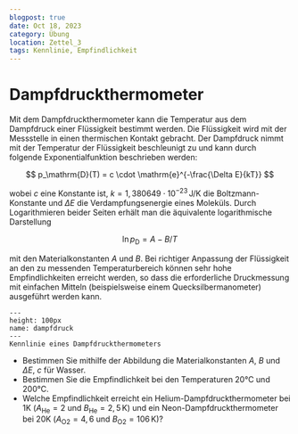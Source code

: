 ```yaml
---
blogpost: true
date: Oct 18, 2023
category: Übung
location: Zettel_3
tags: Kennlinie, Empfindlichkeit
---
```


# Dampfdruckthermometer

Mit dem Dampfdruckthermometer kann die Temperatur aus dem Dampfdruck einer Flüssigkeit bestimmt werden. Die Flüssigkeit wird mit der Messstelle in einen thermischen Kontakt gebracht. Der Dampfdruck nimmt mit der Temperatur der Flüssigkeit beschleunigt zu und kann durch folgende Exponentialfunktion beschrieben werden:

$$ p_\mathrm{D}(T) = c \cdot \mathrm{e}^{-\frac{\Delta E}{kT}} $$

wobei $c$ eine Konstante ist, $k = 1{,}380649\cdot 10^{-23}\,\mathrm{J/K}$ die Boltzmann-Konstante und $\Delta E$ die Verdampfungsenergie eines Moleküls. Durch Logarithmieren beider Seiten erhält man die äquivalente logarithmische Darstellung

$$\ln{p_\mathrm{D}} = A - B/T$$

mit den Materialkonstanten $A$ und $B$. 
Bei richtiger Anpassung der Flüssigkeit an den zu messenden Temperaturbereich können sehr hohe Empfindlichkeiten erreicht werden, so dass die erforderliche Druckmessung mit einfachen Mitteln (beispielsweise einem Quecksilbermanometer) ausgeführt werden kann.

```{figure} pictures/dampfdruck.png
---
height: 100px
name: dampfdruck
---
Kennlinie eines Dampfdruckthermometers

```

* Bestimmen Sie mithilfe der Abbildung die Materialkonstanten $A$, $B$  und $\Delta E$, $c$ für Wasser.
* Bestimmen Sie die Empfindlichkeit bei den Temperaturen 20°C und 200°C. 
* Welche Empfindlichkeit erreicht ein Helium-Dampfdruckthermometer bei 1K ($A_\mathrm{He} = 2$ und $B_\mathrm{He} = 2{,}5\,\mathrm{K}$) und ein Neon-Dampfdruckthermometer bei 20K ($A_\mathrm{O2} = 4{,}6$ und $B_\mathrm{O2} = 106\,\mathrm{K}$)?